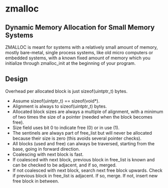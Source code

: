 # zmalloc

## Dynamic Memory Allocation for Small Memory Systems

ZMALLOC is meant for systems with a relatively small amount of memory,
mostly bare-metal, single process systems, like old micro computers
or embedded systems, with a known fixed amount of memory which you
initialize through zmalloc_init at the beginning of your program.

## Design

Overhead per allocated block is just sizeof(uintptr_t) bytes.

- Assume sizeof(uintptr_t) == sizeof(void*).
- Alignment is always to sizeof(uintptr_t) bytes.
- Allocated block sizes are always a multiple of alignment, with a minimum
  of two times the size of a pointer (needed when the block becomes free).
- Size field uses bit 0 to indicate free (0) or in use (1).
- The sentinels are always part of free_list but will never be allocated
  because their size is zero (this avoids several pointer checks).
- All blocks (used and free) can always be traversed, starting from the
  base, going in forward direction.
- Coalescing with next block is fast.
- If coalesced with next block, previous block in free_list is known and
  can be checked to be adjacent, and if so, merged.
- If not coalesced with next block, search next free block upwards.
  Check if previous block in free_list is adjacent. If so, merge.
  If not, insert new free block in between.
